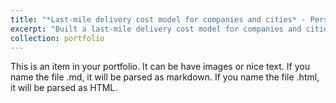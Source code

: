 ```yaml
---
title: "*Last-mile delivery cost model for companies and cities* - Personal project"
excerpt: "Built a last-mile delivery cost model for companies and cities (impact on air & noise pollution, traffic jam) based on the works of R. Gevaers et al. and developed an approach to designing stationary parcel locker (SPL) networks while minimizing both CO2 equivalent (CO2 e) emissions and costs during delivery and pick-up (multinomial logit model and discret model) sold as a service for lmd operators and cities. <br/><img src='/images/Picture1.jpg'>"
collection: portfolio
---
```


This is an item in your portfolio. It can be have images or nice text. If you name the file .md, it will be parsed as markdown. If you name the file .html, it will be parsed as HTML. 

